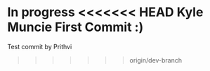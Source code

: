 In progress
<<<<<<< HEAD
Kyle Muncie First Commit :)
=======
Test commit by Prithvi
>>>>>>> origin/dev-branch
